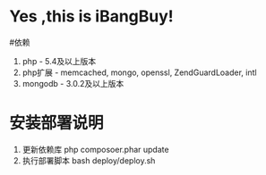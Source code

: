 # Yes ,this is iBangBuy!

#依赖
1. php - 5.4及以上版本
2. php扩展 - memcached, mongo, openssl, ZendGuardLoader, intl
3. mongodb - 3.0.2及以上版本

# 安装部署说明
1. 更新依赖库
php composoer.phar update
2. 执行部署脚本
bash deploy/deploy.sh

